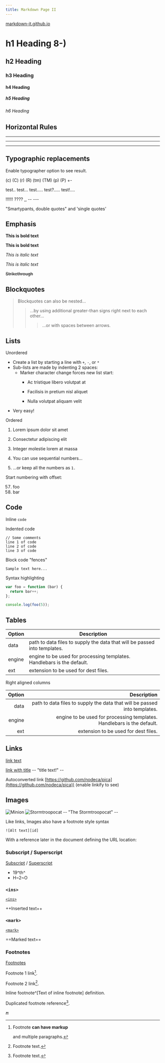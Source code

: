 ```yaml
---
title: Markdown Page II
---
```



[markdown-it.github.io](https://markdown-it.github.io/)

# h1 Heading 8-)

## h2 Heading

### h3 Heading

#### h4 Heading

##### h5 Heading

###### h6 Heading

## Horizontal Rules

___

---

***

## Typographic replacements

Enable typographer option to see result.

(c) (C) (r) (R) (tm) (TM) (p) (P) +-

test.. test... test..... test?..... test!....

!!!!!! ???? ,,  -- ---

"Smartypants, double quotes" and 'single quotes'

## Emphasis

**This is bold text**

**This is bold text**

*This is italic text*

*This is italic text*

~~Strikethrough~~

## Blockquotes

> Blockquotes can also be nested...
> > ...by using additional greater-than signs right next to each other...
> >
> > > ...or with spaces between arrows.

## Lists

Unordered

+ Create a list by starting a line with `+`, `-`, or `*`
+ Sub-lists are made by indenting 2 spaces:
  + Marker character change forces new list start:
    + Ac tristique libero volutpat at
    + Facilisis in pretium nisl aliquet

    + Nulla volutpat aliquam velit
+ Very easy!

Ordered

1. Lorem ipsum dolor sit amet
2. Consectetur adipiscing elit
3. Integer molestie lorem at massa

1. You can use sequential numbers...
1. ...or keep all the numbers as `1.`

Start numbering with offset:

57. foo
1. bar

## Code

Inline `code`

Indented code

    // Some comments
    line 1 of code
    line 2 of code
    line 3 of code

Block code "fences"

```plain
Sample text here...
```

Syntax highlighting

```js
var foo = function (bar) {
  return bar++;
};

console.log(foo(5));
```

## Tables

| Option | Description                                                  |
| ------ | ------------------------------------------------------------ |
| data   | path to data files to supply the data that will be passed into templates. |
| engine | engine to be used for processing templates. Handlebars is the default. |
| ext    | extension to be used for dest files.                         |

Right aligned columns

| Option |                                                  Description |
| -----: | -----------------------------------------------------------: |
|   data | path to data files to supply the data that will be passed into templates. |
| engine | engine to be used for processing templates. Handlebars is the default. |
|    ext |                         extension to be used for dest files. |

## Links

[link text](http://dev.nodeca.com)

[link with title](http://nodeca.github.io/pica/demo/) -- "title text!" --

Autoconverted link [https://github.com/nodeca/pica](https://github.com/nodeca/pica)) (enable linkify to see)

## Images

![Minion](/images/cmdr/minion.png)
![Stormtroopocat](/images/cmdr/stormtroopocat.png) -- "The Stormtroopocat" --

Like links, Images also have a footnote style syntax

`![Alt text][id]`

With a reference later in the document defining the URL location:

[//]: # (## Plugins)

[//]: # ()
[//]: # (The killer feature of `markdown-it` is very effective support of)

[//]: # ([syntax plugins]&#40;https://www.npmjs.org/browse/keyword/markdown-it-plugin&#41;.)

[//]: # (### Emojies)

[//]: # ()
[//]: # ([Emojies]&#40;https://github.com/markdown-it/markdown-it-emoji&#41;,)

[//]: # ()
[//]: # (> Classic markup: :wink: :crush: :cry: :tear: :laughing: :yum:)

[//]: # (>)

[//]: # (> Shortcuts &#40;emoticons&#41;: :-&#41; :-&#40; 8-&#41; ;&#41;)

[//]: # ()
[//]: # (see [how to change output]&#40;https://github.com/markdown-it/markdown-it-emoji#change-output&#41; with twemoji.)

### Subscript / Superscript

[Subscript](https://github.com/markdown-it/markdown-it-sub) / [Superscript](https://github.com/markdown-it/markdown-it-sup)

+ 19^th^
+ H~2~O

### `<ins>`

[`<ins>`](https://github.com/markdown-it/markdown-it-ins)

++Inserted text++

### `<mark>`

[`<mark>`](https://github.com/markdown-it/markdown-it-mark)

==Marked text==

### Footnotes

[Footnotes](https://github.com/markdown-it/markdown-it-footnote)

Footnote 1 link[^first].

Footnote 2 link[^second].

Inline footnote^[Text of inline footnote] definition.

Duplicated footnote reference[^second].

[^first]: Footnote **can have markup**

    and multiple paragraphs.

[^second]: Footnote text.

[//]: # (### Definition lists)

[//]: # ()
[//]: # ([Definition lists]&#40;https://github.com/markdown-it/markdown-it-deflist&#41;)

[//]: # ()
[//]: # (Term 1)

[//]: # ()
[//]: # (:   Definition 1)

[//]: # (with lazy continuation.)

[//]: # ()
[//]: # (Term 2 with *inline markup*)

[//]: # ()
[//]: # (:   Definition 2)

[//]: # ()
[//]: # (        { some code, part of Definition 2 })

[//]: # (    )
[//]: # (    Third paragraph of definition 2.)

[//]: # ()
[//]: # (*Compact style:*)

[//]: # ()
[//]: # (Term 1)

[//]: # (  ~ Definition 1)

[//]: # ()
[//]: # (Term 2)

[//]: # (  ~ Definition 2a)

[//]: # (  ~ Definition 2b)

[//]: # ()
[//]: # (### Abbreviations)

[//]: # ()
[//]: # (This is HTML [Abbreviations]&#40;https://github.com/markdown-it/markdown-it-abbr&#41; example.)

[//]: # ()
[//]: # (It converts "HTML", but keep intact partial entries like "xxxHTMLyyy" and so on.)

[//]: # ()
[//]: # (*[HTML]: Hyper Text Markup Language)

[//]: # ()
[//]: # (### Custom containers)

[//]: # ()
[//]: # ([Custom containers]&#40;https://github.com/markdown-it/markdown-it-container&#41;)

[//]: # ()
[//]: # (::: warning)

[//]: # (*here be dragons*)

[//]: # (:::)

🔚
